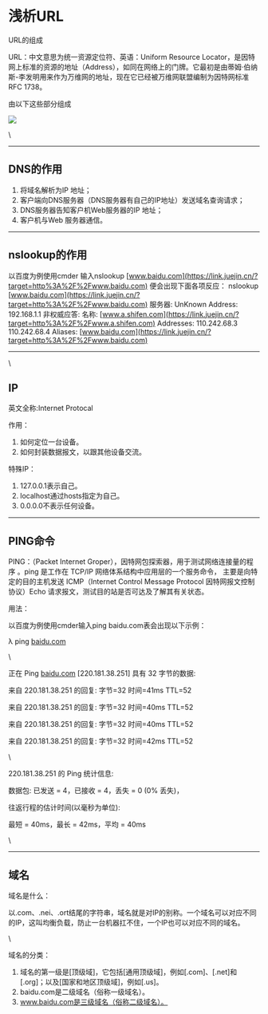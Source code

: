# 浅析URL


URL的组成

URL：中文意思为统一资源定位符、英语：Uniform Resource Locator，是因特网上标准的资源的地址（Address），如同在网络上的门牌。它最初是由蒂姆·伯纳斯-李发明用来作为万维网的地址，现在它已经被万维网联盟编制为因特网标准RFC 1738。

由以下这些部分组成

![](https://p3-juejin.byteimg.com/tos-cn-i-k3u1fbpfcp/40dd3ae68b7847958ec67baf4bd28c29~tplv-k3u1fbpfcp-zoom-1.image)

\


***

## DNS的作用

1.  将域名解析为IP 地址；
1.  客户端向DNS服务器（DNS服务器有自己的IP地址）发送域名查询请求；
1.  DNS服务器告知客户机Web服务器的IP 地址；
1.  客户机与Web 服务器通信。

***

## nslookup的作用

以百度为例使用cmder 输入nslookup [www.baidu.com](https://link.juejin.cn/?target=http%3A%2F%2Fwww.baidu.com) 便会出现下面各项反应： nslookup [www.baidu.com](https://link.juejin.cn/?target=http%3A%2F%2Fwww.baidu.com) 服务器: UnKnown Address: 192.168.1.1 非权威应答: 名称: [www.a.shifen.com](https://link.juejin.cn/?target=http%3A%2F%2Fwww.a.shifen.com) Addresses: 110.242.68.3 110.242.68.4 Aliases: [www.baidu.com](https://link.juejin.cn/?target=http%3A%2F%2Fwww.baidu.com)

***

\


## IP

英文全称:Internet Protocal

作用：

1.  如何定位一台设备。
1.  如何封装数据报文，以跟其他设备交流。

特殊IP：

1.  127.0.0.1表示自己。
1.  localhost通过hosts指定为自己。
1.  0.0.0.0不表示任何设备。

***

## PING命令

PING：（Packet Internet Groper），因特网包探索器，用于测试网络连接量的程序 。ping 是工作在 TCP/IP 网络体系结构中应用层的一个服务命令， 主要是向特定的目的主机发送 ICMP（Internet Control Message Protocol 因特网报文控制协议）Echo 请求报文，测试目的站是否可达及了解其有关状态。

用法：

以百度为例使用cmder输入ping baidu.com表会出现以下示例：

λ ping [baidu.com](http://baidu.com/)

\


正在 Ping [baidu.com](http://baidu.com/) [220.181.38.251] 具有 32 字节的数据:

来自 220.181.38.251 的回复: 字节=32 时间=41ms TTL=52

来自 220.181.38.251 的回复: 字节=32 时间=40ms TTL=52

来自 220.181.38.251 的回复: 字节=32 时间=40ms TTL=52

来自 220.181.38.251 的回复: 字节=32 时间=42ms TTL=52

\


220.181.38.251 的 Ping 统计信息:

数据包: 已发送 = 4，已接收 = 4，丢失 = 0 (0% 丢失)，

往返行程的估计时间(以毫秒为单位):

最短 = 40ms，最长 = 42ms，平均 = 40ms

\


***

## 域名

域名是什么：

以.com、.nei、.ort结尾的字符串，域名就是对IP的别称。一个域名可以对应不同的IP，这叫均衡负载，防止一台机器扛不住，一个IP也可以对应不同的域名。

\


域名的分类：

1.  域名的第一级是[顶级域]，它包括[通用顶级域]，例如[.com]、[.net]和[.org]；以及[国家和地区顶级域]，例如[.us]。
1.  baidu.com是二级域名（俗称一级域名）。
1.  www.baidu.com是三级域名（俗称二级域名）。
